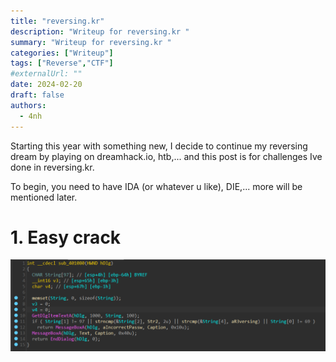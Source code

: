 ```yaml
---
title: "reversing.kr"
description: "Writeup for reversing.kr "
summary: "Writeup for reversing.kr "
categories: ["Writeup"]
tags: ["Reverse","CTF"]
#externalUrl: ""
date: 2024-02-20
draft: false
authors:
  - 4nh
---
```



Starting this year with something new, I decide to continue my reversing dream by playing on dreamhack.io, htb,... and this post is for challenges Ive done in reversing.kr.

To begin, you need to have IDA (or whatever u like), DIE,... more will be mentioned later.

# 1. Easy crack


![alt text](image.png)